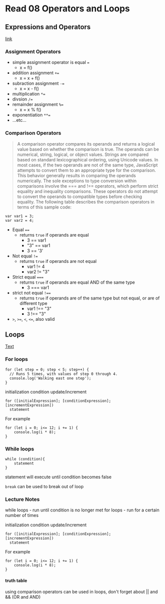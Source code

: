 # Read 08 Operators and Loops

## Expressions and Operators
[link](https://developer.mozilla.org/en-US/docs/Web/JavaScript/Guide/Expressions_and_Operators) 

### Assignment Operators
- simple assignment operator is equal `=`
    - x = f()
- addition assignment `+=`
    - x = x + f()
- subraction assignment `-=`
    - x = x - f()
- multiplication `*=`
- divsion `/=`
- remainder assignment `%=`
    - x = x % f()
- exponentiation `**=`
- ...etc...

### Comparison Operators

> A comparison operator compares its operands and returns a logical value based on whether the comparison is true. The operands can be numerical, string, logical, or object values. Strings are compared based on standard lexicographical ordering, using Unicode values. In most cases, if the two operands are not of the same type, JavaScript attempts to convert them to an appropriate type for the comparison. This behavior generally results in comparing the operands numerically. The sole exceptions to type conversion within comparisons involve the === and !== operators, which perform strict equality and inequality comparisons. These operators do not attempt to convert the operands to compatible types before checking equality. The following table describes the comparison operators in terms of this sample code: 

```
var var1 = 3;
var var2 = 4;
``` 

- Equal `==`
    - returns `true` if operands are equal
        - 3 == var1
        - "3" == var1
        - 3 == '3'
- Not equal `!=`
    - returns `true` if operands are not equal
        - var1 != 4
        - var2 != "3"
- Strict equal `===`
    - returns `true` if operands are equal AND of the same type
        - 3 === var1
- strict not equal `!==`
    - returns `true` if operands are of the same type but not equal, or are of different type
        - var1 !== "3"
        - 3 !== "3"
- `>`, `>=`, `<`, `<=`, also valid 



## Loops

[Text](https://developer.mozilla.org/en-US/docs/Web/JavaScript/Guide/Loops_and_iteration)

### For loops

```
for (let step = 0; step < 5; step++) {
  // Runs 5 times, with values of step 0 through 4.
  console.log('Walking east one step');
}
```

initialization  condition  update/increment
```
for ([initialExpression]; [conditionExpression]; [incrementExpression])
  statement
  ```

For example
```
for (let i = 0; i<= 12; i += 1) {
    console.log(i * 8);
}
```

### While loops

```
while (condition){
    statement
}
```
statement will execute until condition becomes false

`break` can be used to break out of loop


### Lecture Notes

while loops
    - run until condition is no longer met
for loops
    - run for a certain number of times


initialization  condition  update/increment
```
for ([initialExpression]; [conditionExpression]; [incrementExpression])
  statement
  ```

For example
```
for (let i = 0; i<= 12; i += 1) {
    console.log(i * 8);
}
```


#### truth table

using comparison operators can be used in loops, don't forget about || and &&
(OR and AND)